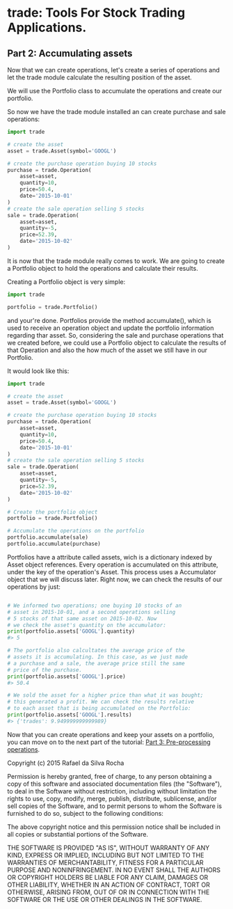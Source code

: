 # trade: Tools For Stock Trading Applications.

## Part 2: Accumulating assets
Now that we can create operations, let's create a series of operations
and let the trade module calculate the resulting position of the asset.

We will use the Portfolio class to accumulate the operations and create
our portfolio.

So now we have the trade module installed an can create purchase and
sale operations:

```python
import trade

# create the asset
asset = trade.Asset(symbol='GOOGL')

# create the purchase operation buying 10 stocks
purchase = trade.Operation(
    asset=asset,
    quantity=10,
    price=50.4,
    date='2015-10-01'
)
# create the sale operation selling 5 stocks
sale = trade.Operation(
    asset=asset,
    quantity=-5,
    price=52.39,
    date='2015-10-02'
)
```

It is now that the trade module really comes to work. We are going to create
a Portfolio object to hold the operations and calculate their results.

Creating a Portfolio object is very simple:

```python
import trade

portfolio = trade.Portfolio()
```

and your're done. Portfolios provide the method accumulate(), which is used
to receive an operation object and update the portfolio information regarding
thar asset. So, considering the sale and purchase operations that we created
before, we could use a Portfolio object to calculate the results of that
Operation and also the how much of the asset we still have in our Portfolio.

It would look like this:

```python
import trade

# create the asset
asset = trade.Asset(symbol='GOOGL')

# create the purchase operation buying 10 stocks
purchase = trade.Operation(
    asset=asset,
    quantity=10,
    price=50.4,
    date='2015-10-01'
)
# create the sale operation selling 5 stocks
sale = trade.Operation(
    asset=asset,
    quantity=-5,
    price=52.39,
    date='2015-10-02'
)

# Create the portfolio object
portfolio = trade.Portfolio()

# Accumulate the operations on the portfolio
portfolio.accumulate(sale)
portfolio.accumulate(purchase)
```

Portfolios have a attribute called assets, wich is a dictionary indexed
by Asset object references. Every operation is accumulated on this attribute,
under the key of the operation's Asset. This process uses a Accumulator
object that we will discuss later. Right now, we can check the results of our
operations by just:

```python

# We informed two operations; one buying 10 stocks of an
# asset in 2015-10-01, and a second operations selling
# 5 stocks of that same asset on 2015-10-02. Now
# we check the asset's quantity on the accumulator:
print(portfolio.assets['GOOGL'].quantity)
#> 5

# The portfolio also calcultates the average price of the
# assets it is accumulating. In this case, as we just made
# a purchase and a sale, the average price still the same
# price of the purchase.
print(portfolio.assets['GOOGL'].price)
#> 50.4

# We sold the asset for a higher price than what it was bought;
# this generated a profit. We can check the results relative
# to each asset that is being accumulated on the Portfolio:
print(portfolio.assets['GOOGL'].results)
#> {'trades': 9.949999999999989}
```

Now that you can create operations and keep your assets on a portfolio, you can
move on to the next part of the tutorial:
[Part 3: Pre-processing operations](part_3).


Copyright (c) 2015 Rafael da Silva Rocha

Permission is hereby granted, free of charge, to any person obtaining a copy
of this software and associated documentation files (the "Software"), to deal
in the Software without restriction, including without limitation the rights
to use, copy, modify, merge, publish, distribute, sublicense, and/or sell
copies of the Software, and to permit persons to whom the Software is
furnished to do so, subject to the following conditions:

The above copyright notice and this permission notice shall be included in
all copies or substantial portions of the Software.

THE SOFTWARE IS PROVIDED "AS IS", WITHOUT WARRANTY OF ANY KIND, EXPRESS OR
IMPLIED, INCLUDING BUT NOT LIMITED TO THE WARRANTIES OF MERCHANTABILITY,
FITNESS FOR A PARTICULAR PURPOSE AND NONINFRINGEMENT. IN NO EVENT SHALL THE
AUTHORS OR COPYRIGHT HOLDERS BE LIABLE FOR ANY CLAIM, DAMAGES OR OTHER
LIABILITY, WHETHER IN AN ACTION OF CONTRACT, TORT OR OTHERWISE, ARISING FROM,
OUT OF OR IN CONNECTION WITH THE SOFTWARE OR THE USE OR OTHER DEALINGS IN
THE SOFTWARE.
